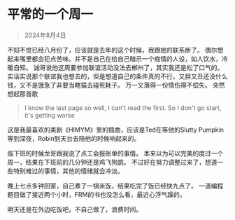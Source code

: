 # 平常的一个周一

> 2024年8月4日

不知不觉已经八月份了，应该就是去年的这个时候，我跟她的联系断了。
偶尔想起来嘴里都会犯点苦味。并不是自己在给自己暗示一个痴情的人设，如人饮水，冷暖自知。
诚哥说他这周要参加联谊活动没法去郴州了，其实我还是松了口气的。
实话实说那个联谊我也想去的，但是想道自己的条件真的不行，又胖又丑还没什么钱，又不是饿急了非要当瞎猫去碰死耗子。
万一又落得一份情伤得不偿失。
突然想起那首歌
> I know the last page so well, I can't read the first. So I don't go start, it's getting worse

这是我最喜欢的美剧《HIMYM》里的插曲，应该是Ted在等他的Slutty Pumpkin等到深夜，Robin到天台去陪他的时候响起来的。

临下班的时候龙哥跟我说了点工会报账单的事情。
本来以为可以完美的度过一个周一，结果在下班前的几分钟还是鸡飞狗跳。
不过好在努力调整过来了，想道一些特别难过的事情，其他的情绪就会冲淡。

晚上七点多钟回家，自己煮了一锅米饭，结果吃完了饭已经快九点了。
一道编程题目做了接近两个小时，FRM的书也没怎么看，最近心浮气躁的。

明天还是在外边吃饭吧，不自己做了，浪费时间。